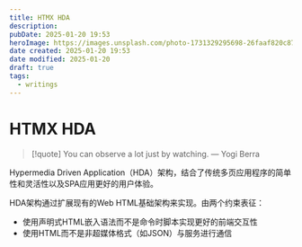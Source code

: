 ```yaml
---
title: HTMX HDA
description: 
pubDate: 2025-01-20 19:53
heroImage: https://images.unsplash.com/photo-1731329295698-26faaf820c87?crop=entropy&cs=srgb&fm=jpg&ixid=M3w2Mjc5MjV8MHwxfHJhbmRvbXx8fHx8fHx8fDE3MzczNzQwMDd8&ixlib=rb-4.0.3&q=85&w=1200h=400
date created: 2025-01-20 19:53
date modified: 2025-01-20
draft: true
tags:
  - writings
---
```


# HTMX HDA

> [!quote] You can observe a lot just by watching.
> — Yogi Berra

Hypermedia Driven Application（HDA）架构，结合了传统多页应用程序的简单性和灵活性以及SPA应用更好的用户体验。

HDA架构通过扩展现有的Web HTML基础架构来实现。由两个约束表征：
- 使用声明式HTML嵌入语法而不是命令时脚本实现更好的前端交互性
- 使用HTML而不是非超媒体格式（如JSON）与服务进行通信
